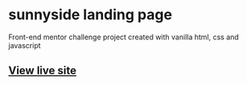 # sunnyside landing page
Front-end mentor challenge
project created with vanilla html, css and javascript

## [View live site](https://1jack80.github.io/sunnyside)
